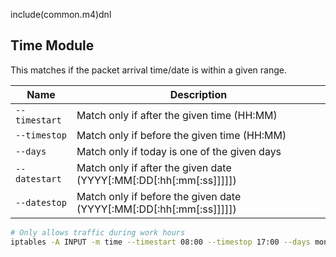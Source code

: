 include(common.m4)dnl
## Time Module

This matches if the packet arrival time/date is within a given range.

|Name|Description|
|-|-|
|`--timestart`|Match only if after the given time (HH:MM)|
|`--timestop`|Match only if before the given time (HH:MM)|
|`--days`|Match only if today is one of the given days|
|`--datestart`|Match only if after the given date (YYYY[:MM[:DD[:hh[:mm[:ss]]]]])|
|`--datestop`|Match only if before the given date (YYYY[:MM[:DD[:hh[:mm[:ss]]]]])|

```bash
# Only allows traffic during work hours
iptables -A INPUT -m time --timestart 08:00 --timestop 17:00 --days mon,tue,wed,thu,fri -j ACCEPT
```
